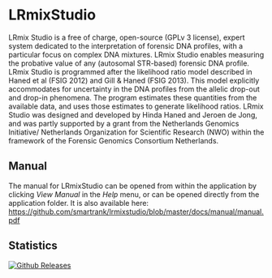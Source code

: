 # LRmixStudio
LRmix Studio is a free of charge, open-source (GPLv 3 license), expert system dedicated to the interpretation of forensic DNA profiles, with a particular focus on complex DNA mixtures. LRmix Studio enables measuring the probative value of any (autosomal STR-based) forensic DNA profile. LRmix Studio is programmed after the likelihood ratio model described in Haned et al (FSIG 2012) and Gill &amp; Haned (FSIG 2013). This model explicitly accommodates for uncertainty in the DNA profiles from the allelic drop-out and drop-in phenomena. The program estimates these quantities from the available data, and uses those estimates to generate likelihood ratios. LRmix Studio was designed and developed by Hinda Haned and Jeroen de Jong, and was partly supported by a grant from the Netherlands Genomics Initiative/ Netherlands Organization for Scientific Research (NWO) within the framework of the Forensic Genomics Consortium Netherlands. 

## Manual
The manual for LRmixStudio can be opened from within the application by clicking _View Manual_ in the _Help_ menu, or can be opened directly from the application folder. It is also available here: https://github.com/smartrank/lrmixstudio/blob/master/docs/manual/manual.pdf

## Statistics
[![Github Releases](https://img.shields.io/github/downloads/smartrank/lrmixstudio/latest/total.svg)](https://github.com/smartrank/lrmixstudio/releases/latest)



